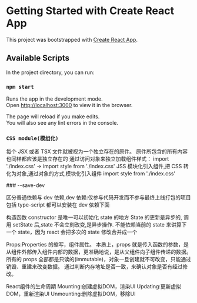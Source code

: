 # Getting Started with Create React App

This project was bootstrapped with [Create React App](https://github.com/facebook/create-react-app).

## Available Scripts

In the project directory, you can run:

### `npm start`

Runs the app in the development mode.\
Open [http://localhost:3000](http://localhost:3000) to view it in the browser.

The page will reload if you make edits.\
You will also see any lint errors in the console.

### `CSS module(模组化)`

每个 JSX 或者 TSX 文件就被视为一个独立存在的原件。
原件所包含的所有内容也同样都应该是独立存在的
通过访问对象来独立加载组件样式：
import './index.css' -> import style from './index.css'
JSS 模块化引入组件,把 CSS 转化为对象,通过对象的方式,模块化引入组件
import style from './index.css'

<div className={style.app}/>
### --save-dev

区分普通依赖与 dev 依赖,dev 依赖:仅参与代码开发而不参与最终上线打包的项目
包括 type-script 都可以安装在 dev 依赖下面

构造函数 constructor 是唯一可以初始化 state 的地方
State 的更新是异步的,
调用 setState 后,state 不会立刻改变,是异步操作.
不能依赖当前的 state 来讲算下一个 state，因为 react 会把多次的 state 修改合并成一个

Props:Properties 的缩写，组件属性。
本质上，props 就是传入函数的参数，是从组件外部传入组件内部的数据，更准确地说，是从父组件向子组件传递的数据。
所有的 props 全部都是只读的(immutable)，对象一旦创建就不可改变，只能通过销毁、重建来改变数据。
通过判断内存地址是否一致，来确认对象是否有经过修改。

React组件的生命周期
Mounting:创建虚拟DOM，渲染UI
Updating:更新虚拟DOM，重新渲染UI
Unmounting:删除虚拟DOM，移除UI
